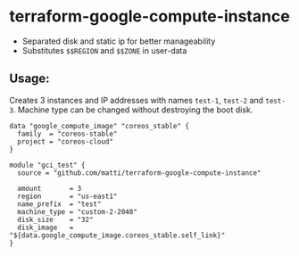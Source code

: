 # terraform-google-compute-instance

 - Separated disk and static ip for better manageability
 - Substitutes `$$REGION` and `$$ZONE` in user-data

## Usage:

Creates 3 instances and IP addresses with names `test-1`, `test-2` and `test-3`. Machine type can be changed without destroying the boot disk.

```
data "google_compute_image" "coreos_stable" {
  family  = "coreos-stable"
  project = "coreos-cloud"
}

module "gci_test" {
  source = "github.com/matti/terraform-google-compute-instance"

  amount       = 3
  region       = "us-east1"
  name_prefix  = "test"
  machine_type = "custom-2-2048"
  disk_size    = "32"
  disk_image   = "${data.google_compute_image.coreos_stable.self_link}"
}
```
